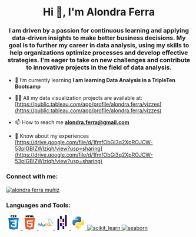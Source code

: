 <h1 align="center">Hi 👋, I'm Alondra Ferra</h1>
<h3 align="center">I am driven by a passion for continuous learning and applying data-driven insights to make better business decisions. My goal is to further my career in data analysis, using my skills to help organizations optimize processes and develop effective strategies. I'm eager to take on new challenges and contribute to innovative projects in the field of data analysis.</h3>

- 🌱 I’m currently learning **I am learning Data Analysis in a TripleTen Bootcamp**

- 👨‍💻 All my data visualization projects are available at: [https://public.tableau.com/app/profile/alondra.ferra/vizzes](https://public.tableau.com/app/profile/alondra.ferra/vizzes)

- 📫 How to reach me **alondra.ferra@gmail.com**

- 📄 Know about my experiences [https://drive.google.com/file/d/1fmfObGi3q2XpROJCW-53pIGBIZWIziqh/view?usp=sharing](https://drive.google.com/file/d/1fmfObGi3q2XpROJCW-53pIGBIZWIziqh/view?usp=sharing)

<h3 align="left">Connect with me:</h3>
<p align="left">
<a href="https://linkedin.com/in/alondra ferra muñiz" target="blank"><img align="center" src="https://raw.githubusercontent.com/rahuldkjain/github-profile-readme-generator/master/src/images/icons/Social/linked-in-alt.svg" alt="alondra ferra muñiz" height="30" width="40" /></a>
</p>

<h3 align="left">Languages and Tools:</h3>
<p align="left"> <a href="https://www.w3schools.com/css/" target="_blank" rel="noreferrer"> <img src="https://raw.githubusercontent.com/devicons/devicon/master/icons/css3/css3-original-wordmark.svg" alt="css3" width="40" height="40"/> </a> <a href="https://www.w3.org/html/" target="_blank" rel="noreferrer"> <img src="https://raw.githubusercontent.com/devicons/devicon/master/icons/html5/html5-original-wordmark.svg" alt="html5" width="40" height="40"/> </a> <a href="https://www.mysql.com/" target="_blank" rel="noreferrer"> <img src="https://raw.githubusercontent.com/devicons/devicon/master/icons/mysql/mysql-original-wordmark.svg" alt="mysql" width="40" height="40"/> </a> <a href="https://pandas.pydata.org/" target="_blank" rel="noreferrer"> <img src="https://raw.githubusercontent.com/devicons/devicon/2ae2a900d2f041da66e950e4d48052658d850630/icons/pandas/pandas-original.svg" alt="pandas" width="40" height="40"/> </a> <a href="https://www.python.org" target="_blank" rel="noreferrer"> <img src="https://raw.githubusercontent.com/devicons/devicon/master/icons/python/python-original.svg" alt="python" width="40" height="40"/> </a> <a href="https://scikit-learn.org/" target="_blank" rel="noreferrer"> <img src="https://upload.wikimedia.org/wikipedia/commons/0/05/Scikit_learn_logo_small.svg" alt="scikit_learn" width="40" height="40"/> </a> <a href="https://seaborn.pydata.org/" target="_blank" rel="noreferrer"> <img src="https://seaborn.pydata.org/_images/logo-mark-lightbg.svg" alt="seaborn" width="40" height="40"/> </a> </p>
